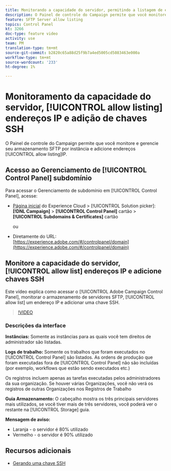 ```yaml
---
title: Monitorando a capacidade do servidor, permitindo a listagem de endereços IP e a adição de chaves SSH
description: O Painel de controle do Campaign permite que você monitore e gerencie seu armazenamento SFTP por instância e endereços IP de lista de permissões.
feature: SFTP Server allow listing
topics: Control Panel
kt: 3266
doc-type: feature video
activity: use
team: PM
translation-type: tm+mt
source-git-commit: b2820c65a88d25f9b7a4ed5005cd5083463e000a
workflow-type: tm+mt
source-wordcount: '233'
ht-degree: 1%

---
```



# Monitoramento da capacidade do servidor, [!UICONTROL allow listing] endereços IP e adição de chaves SSH

O Painel de controle do Campaign permite que você monitore e gerencie seu armazenamento SFTP por instância e adicione endereços [!UICONTROL allow listing]IP.

## Acesso ao Gerenciamento de [!UICONTROL Control Panel] subdomínio

Para acessar o Gerenciamento de subdomínio em [!UICONTROL Control Panel], acesse:

* [Página inicial](https://experience.adobe.com/#/home) do Experience Cloud > [!UICONTROL Solution picker]: **[!DNL Campaign]** > **[!UICONTROL Control Panel]** cartão > **[!UICONTROL Subdomains & Certificates]** cartão

   ou
* Diretamente do URL: [https://experience.adobe.com/#/controlpanel/domain](https://experience.adobe.com/#/controlpanel/domain)

## Monitore a capacidade do servidor, [!UICONTROL allow list] endereços IP e adicione chaves SSH

Este vídeo explica como acessar o [!UICONTROL Adobe Campaign Control Panel], monitorar o armazenamento de servidores SFTP, [!UICONTROL allow list] um endereço IP e adicionar uma chave SSH.

>[!VIDEO](https://video.tv.adobe.com/v/27270?quality=12)

### Descrições da interface

**Instâncias:** Somente as instâncias para as quais você tem direitos de administrador são listadas.

**Logs de trabalho:** Somente os trabalhos que foram executados no [!UICONTROL Control Panel] são listados. As ordens de produção que foram executadas fora de [!UICONTROL Control Panel] não são incluídas (por exemplo, workflows que estão sendo executados etc.)

Os registros incluem apenas as tarefas executadas pelos administradores da sua organização. Se houver várias Organizações, você não verá os registros de outras Organizações nos Registros de Trabalho

**Guia Armazenamento:** O cabeçalho mostra os três principais servidores mais utilizados, se você tiver mais de três servidores, você poderá ver o restante na [!UICONTROL Storage] guia.

**Mensagem de aviso:**

* Laranja - o servidor é 80% utilizado
* Vermelho - o servidor é 90% utilizado

## Recursos adicionais

* [Gerando uma chave SSH](/help/acc/monitoring-campaign-classic/control-panel/generate-ssh-key.md)
